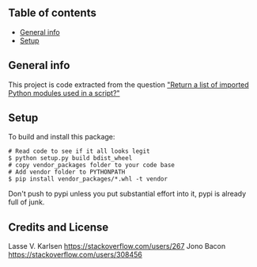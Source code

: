 ## Table of contents
* [General info](#general-info)
* [Setup](#setup)

## General info
This project is code extracted from the question ["Return a list of imported Python modules used in a script?"](https://stackoverflow.com/questions/2572582/return-a-list-of-imported-python-modules-used-in-a-script/2572654#2572654)

## Setup
To build and install this package:

```
# Read code to see if it all looks legit
$ python setup.py build bdist_wheel
# copy vendor_packages folder to your code base
# Add vendor folder to PYTHONPATH
$ pip install vendor_packages/*.whl -t vendor
```
Don't push to pypi unless you put substantial effort into it, pypi is already full of junk.

Credits and License
-------------------
Lasse V. Karlsen <https://stackoverflow.com/users/267>
Jono Bacon <https://stackoverflow.com/users/308456>
